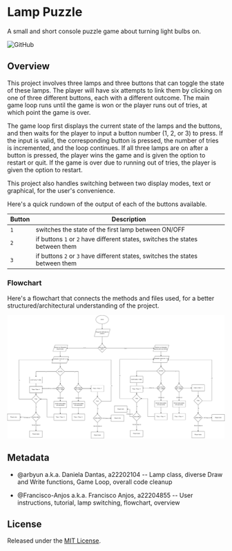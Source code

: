 # Lamp Puzzle

A small and short console puzzle game about turning light bulbs on.

![GitHub](https://img.shields.io/github/license/arbyun/Lamp-Puzzle)

## Overview

This project involves three lamps and three buttons that can toggle the state of these lamps. The player will have six attempts to link them by clicking on one of three different buttons, each with a different outcome. The main game loop runs until the game is won or the player runs out of tries, at which point the game is over. 

The game loop first displays the current state of the lamps and the buttons, and then waits for the player to input a button number (1, 2, or 3) to press. If the input is valid, the corresponding button is pressed, the number of tries is incremented, and the loop continues. If all three lamps are on after a button is pressed, the player wins the game and is given the option to restart or quit. If the game is over due to running out of tries, the player is given the option to restart.

This project also handles switching between two display modes, text or graphical, for the user's convenience.

Here's a quick rundown of the output of each of the buttons available.

| Button | Description |
| --- | --- |
| `1` | switches the state of the first lamp between ON/OFF |
| `2` | if buttons `1` or `2` have different states, switches the states between them |
| `3` | if buttons `2` or `3` have different states, switches the states between them |

### Flowchart

Here's a flowchart that connects the methods and files used, for a better structured/architectural understanding of the project.

![Fluxogram_LampGame](./fluxograma.png)

## Metadata

* @arbyun a.k.a. Daniela Dantas, a22202104
-- Lamp class, diverse Draw and Write functions, Game Loop, overall code cleanup

* @Francisco-Anjos a.k.a. Francisco Anjos, a22204855
-- User instructions, tutorial, lamp switching, flowchart, overview

## License

Released under the [MIT License](./LICENSE.md).
